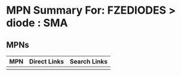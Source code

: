 



# MPN Summary For: FZEDIODES > diode : SMA

## MPNs
  

|MPN|Direct Links|Search Links|
| :--- | :--- | :--- |
||||
